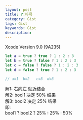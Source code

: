 ```yaml
---  
layout: post  
title: ?:符号  
category: Gist  
tags: Gist  
keywords: Gist  
description: 
---  
```


Xcode Version 9.0 (9A235)  

```swift  
let a = true ? true ? 1 : 2 : 3  
let b = true ? false ? 1 : 2 : 3  
let c = false ? false ? 1 : 2 : 3  
let d = false ? true ? 1 : 2 : 3  

// a=1  b=2   c=3  d=3  
```  
解1: 右向左  就近结合  
解2: bool1 决定 50% 结果  
解3: bool2 决定 25% 结果  
即:  
bool1 ? bool2 ? 25% : 25% : 50%  

